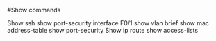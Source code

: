 #Show commands

Show ssh 
show port-security interface F0/1
show vlan brief
show mac address-table
show port-security
Show ip route
show access-lists
